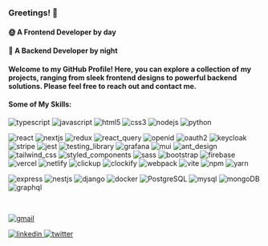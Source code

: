 ### Greetings! 👋

#### 🌞 A Frontend Developer by day

#### 🌙 A Backend Developer by night

#### Welcome to my GitHub Profile! Here, you can explore a collection of my projects, ranging from sleek frontend designs to powerful backend solutions. Please feel free to reach out and contact me.

#### Some of My Skills:

<p>

![typescript](https://img.shields.io/static/v1?message=TypeScript&logo=typescript&labelColor=white&color=3178C6&logoColor=3178C6&label=%20) ![javascript](https://img.shields.io/static/v1?message=JavaScript&logo=javascript&labelColor=white&color=F7DF1E&logoColor=F7DF1E&label=%20) ![html5](https://img.shields.io/static/v1?message=HTML5&logo=html5&labelColor=white&color=E34F26&logoColor=E34F26&label=%20) ![css3](https://img.shields.io/static/v1?message=CSS3&logo=css3&labelColor=white&color=1572B6&logoColor=1572B6&label=%20) ![nodejs](https://img.shields.io/static/v1?message=Node.js&logo=node.js&labelColor=white&color=339933&logoColor=339933&label=%20) ![python](https://img.shields.io/static/v1?message=Python&logo=python&labelColor=white&color=3776AB&logoColor=3776AB&label=%20)

</p>

<p>

![react](https://img.shields.io/static/v1?message=React&logo=react&labelColor=white&color=61DAFB&logoColor=61DAFB&label=%20) ![nextjs](https://img.shields.io/static/v1?message=Next.js&logo=next.js&labelColor=white&color=000000&logoColor=000000&label=%20) ![redux](https://img.shields.io/static/v1?message=Redux&logo=redux&labelColor=white&color=764ABC&logoColor=764ABC&label=%20) ![react_query](https://img.shields.io/static/v1?message=React%20Query&logo=react%20query&labelColor=white&color=FF4154&logoColor=FF4154&label=%20) ![openid](https://img.shields.io/static/v1?message=OpenID&logo=openid&labelColor=white&color=F78C40&logoColor=F78C40&label=%20) ![oauth2](https://img.shields.io/static/v1?message=OAuth%202.0&color=000&label=%20) ![keycloak](https://img.shields.io/static/v1?message=Keycloak&color=0C86A5&label=%20) ![stripe](https://img.shields.io/static/v1?message=Stripe&logo=stripe&labelColor=white&color=008CDD&logoColor=008CDD&label=%20) ![jest](https://img.shields.io/static/v1?message=Jest&logo=jest&labelColor=white&color=C21325&logoColor=C21325&label=%20) ![testing_library](https://img.shields.io/static/v1?message=Testing%20Library&logo=testing%20library&labelColor=white&color=E33332&logoColor=E33332&label=%20) ![grafana](https://img.shields.io/static/v1?message=Grafana&logo=grafana&labelColor=white&color=F46800&logoColor=F46800&label=%20) ![mui](https://img.shields.io/static/v1?message=Mui&logo=mui&labelColor=white&color=007FFF&logoColor=007FFF&label=%20) ![ant_design](https://img.shields.io/static/v1?message=Ant%20Design&logo=Ant%20Design&labelColor=white&color=0170FE&logoColor=0170FE&label=%20) ![tailwind_css](https://img.shields.io/static/v1?message=Tailwind%20CSS&logo=Tailwind%20CSS&labelColor=white&color=06B6D4&logoColor=06B6D4&label=%20) ![styled_components](https://img.shields.io/static/v1?message=Styled%20Components&logo=styled-components&labelColor=white&color=DB7093&logoColor=DB7093&label=%20) ![sass](https://img.shields.io/static/v1?message=Sass&logo=sass&labelColor=white&color=CC6699&logoColor=CC6699&label=%20) ![bootstrap](https://img.shields.io/static/v1?message=Bootstrap&logo=bootstrap&labelColor=white&color=7952B3&logoColor=7952B3&label=%20) ![firebase](https://img.shields.io/static/v1?message=Firebase&logo=firebase&labelColor=white&color=FFCA28&logoColor=FFCA28&label=%20) ![vercel](https://img.shields.io/static/v1?message=Vercel&logo=vercel&labelColor=white&color=000000&logoColor=000000&label=%20) ![netlify](https://img.shields.io/static/v1?message=Netlify&logo=netlify&labelColor=white&color=00C7B7&logoColor=00C7B7&label=%20) ![clickup](https://img.shields.io/static/v1?message=ClickUp&logo=clickup&labelColor=white&color=7B68EE&logoColor=7B68EE&label=%20) ![clockify](https://img.shields.io/static/v1?message=Clockify&logo=clockify&labelColor=white&color=03A9F4&logoColor=03A9F4&label=%20) ![webpack](https://img.shields.io/static/v1?message=Webpack&logo=webpack&labelColor=white&color=8DD6F9&logoColor=8DD6F9&label=%20) ![vite](https://img.shields.io/static/v1?message=Vite&logo=vite&labelColor=white&color=646CFF&logoColor=646CFF&label=%20) ![npm](https://img.shields.io/static/v1?message=Npm&logo=npm&labelColor=white&color=CB3837&logoColor=CB3837&label=%20) ![yarn](https://img.shields.io/static/v1?message=Yarn&logo=Yarn&labelColor=white&color=2C8EBB&logoColor=2C8EBB&label=%20)

</p>

<p>

![express](https://img.shields.io/static/v1?message=Express&logo=Express&labelColor=white&color=000000&logoColor=000000&label=%20) ![nestjs](https://img.shields.io/static/v1?message=NestJS&logo=nestjs&labelColor=white&color=E0234E&logoColor=E0234E&label=%20) ![django](https://img.shields.io/static/v1?message=Django&logo=django&labelColor=white&color=092E20&logoColor=092E20&label=%20) ![docker](https://img.shields.io/static/v1?message=Docker&logo=docker&labelColor=white&color=2496ED&logoColor=2496ED&label=%20) ![PostgreSQL](https://img.shields.io/static/v1?message=PostgreSQL&logo=postgresql&labelColor=white&color=4169E1&logoColor=4169E1&label=%20) ![mysql](https://img.shields.io/static/v1?message=MySQL&logo=mysql&labelColor=white&color=4479A1&logoColor=4479A1&label=%20) ![mongoDB](https://img.shields.io/static/v1?message=MongoDB&logo=mongodb&labelColor=white&color=47A248&logoColor=47A248&label=%20) ![graphql](https://img.shields.io/static/v1?message=GraphQL&logo=graphql&labelColor=white&color=E10098&logoColor=E10098&label=%20)

</p>

<br/>

<p>

<a href="mailto:tarnilok@gmail.com" target="_blank">![gmail](https://img.shields.io/static/v1?message=Gmail&logo=gmail&labelColor=white&color=ea4335&logoColor=ea4335&label=%20)</a>

<a href="https://www.linkedin.com/in/koray-eker/" target="_blank">![linkedin](https://img.shields.io/static/v1?message=Linkedin&logo=linkedin&labelColor=white&color=0A66C2&logoColor=0A66C2&label=%20&style=social)
</a> <a href="https://www.twitter.com/tarnilok" target="_blank">![twitter](https://img.shields.io/static/v1?message=Twitter&logo=twitter&labelColor=white&color=1D9BF0&logoColor=1D9BF0&label=%20&style=social)
</a>

</p>
